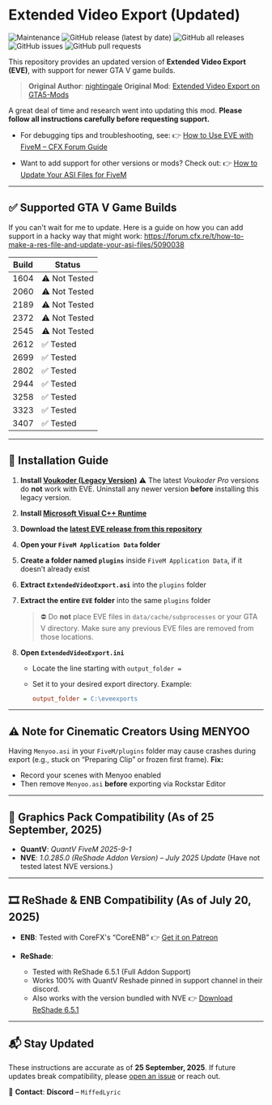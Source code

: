# Extended Video Export (Updated)
![Maintenance](https://img.shields.io/maintenance/yes/2025)
![GitHub release (latest by date)](https://img.shields.io/github/v/release/MiffedLyric559/EVE-FiveM)
![GitHub all releases](https://img.shields.io/github/downloads/MiffedLyric559/EVE-FiveM/total)
![GitHub issues](https://img.shields.io/github/issues/MiffedLyric559/EVE-FiveM)
![GitHub pull requests](https://img.shields.io/github/issues-pr/MiffedLyric559/EVE-FiveM)

This repository provides an updated version of **Extended Video Export (EVE)**, with support for newer GTA V game builds.

> **Original Author**: [nightingale](https://www.gta5-mods.com/users/nightingale)
> **Original Mod**: [Extended Video Export on GTA5-Mods](https://www.gta5-mods.com/scripts/extended-video-export)

A great deal of time and research went into updating this mod.
**Please follow all instructions carefully before requesting support.**

* For debugging tips and troubleshooting, see:
  👉 [How to Use EVE with FiveM – CFX Forum Guide](https://forum.cfx.re/t/how-to-use-extended-video-export-eve-fivem/2581771)

* Want to add support for other versions or mods? Check out:
  👉 [How to Update Your ASI Files for FiveM](https://forum.cfx.re/t/how-to-make-a-res-file-and-update-your-asi-files/5090038)

---

## ✅ Supported GTA V Game Builds
If you can't wait for me to update. Here is a guide on how you can add support in a hacky way that might work: https://forum.cfx.re/t/how-to-make-a-res-file-and-update-your-asi-files/5090038

| Build | Status        |
| ----- | ------------- |
| 1604  | ⚠️ Not Tested |
| 2060  | ⚠️ Not Tested |
| 2189  | ⚠️ Not Tested |
| 2372  | ⚠️ Not Tested |
| 2545  | ⚠️ Not Tested |
| 2612  | ✅ Tested |
| 2699  | ✅ Tested |
| 2802  | ✅ Tested      |
| 2944  | ✅ Tested |
| 3258  | ✅ Tested      |
| 3323  | ✅ Tested |
| 3407  | ✅ Tested |

---

## 🔧 Installation Guide

1. **Install [Voukoder (Legacy Version)](https://www.mediafire.com/file/btntwuf69c55gag/voukoder.msi/file)**
   ⚠️ The latest *Voukoder Pro* versions do **not** work with EVE. Uninstall any newer version **before** installing this legacy version.

2. **Install [Microsoft Visual C++ Runtime](https://aka.ms/vs/17/release/vc_redist.x64.exe)**

3. **Download the [latest EVE release from this repository](https://github.com/MiffedLyric559/EVE-FiveM/releases/latest)**

4. **Open your `FiveM Application Data` folder**

5. **Create a folder named `plugins`** inside `FiveM Application Data`, if it doesn’t already exist

6. **Extract `ExtendedVideoExport.asi`** into the `plugins` folder

7. **Extract the entire `EVE` folder** into the same `plugins` folder

   > ⛔️ Do **not** place EVE files in `data/cache/subprocesses` or your GTA V directory. Make sure any previous EVE files are removed from those locations.

8. **Open `ExtendedVideoExport.ini`**

   * Locate the line starting with `output_folder =`
   * Set it to your desired export directory. Example:

     ```ini
     output_folder = C:\eveexports
     ```

---

## ⚠️ Note for Cinematic Creators Using MENYOO

Having `Menyoo.asi` in your `FiveM/plugins` folder may cause crashes during export (e.g., stuck on “Preparing Clip” or frozen first frame).
**Fix:**

* Record your scenes with Menyoo enabled
* Then remove `Menyoo.asi` **before** exporting via Rockstar Editor

---

## 🎨 Graphics Pack Compatibility (As of 25 September, 2025)

* **QuantV**: *QuantV FiveM 2025-9-1*
* **NVE**: *1.0.285.0 (ReShade Addon Version) – July 2025 Update* (Have not tested latest NVE versions.)

---

## 🎞️ ReShade & ENB Compatibility (As of July 20, 2025)

* **ENB**: Tested with CoreFX's “CoreENB”
  👉 [Get it on Patreon](https://www.patreon.com/c/crxhvrd/home)

* **ReShade**:

  * Tested with ReShade 6.5.1 (Full Addon Support)
  * Works 100% with QuantV Reshade pinned in support channel in their discord.
  * Also works with the version bundled with NVE
    👉 [Download ReShade 6.5.1](https://reshade.me/downloads/ReShade_Setup_6.5.1_Addon.exe)

---

## 📬 Stay Updated

These instructions are accurate as of **25 September, 2025**.
If future updates break compatibility, please [open an issue](https://github.com/MiffedLyric559/EVE-FiveM/issues) or reach out.

📩 **Contact**:
**Discord** – `MiffedLyric`
